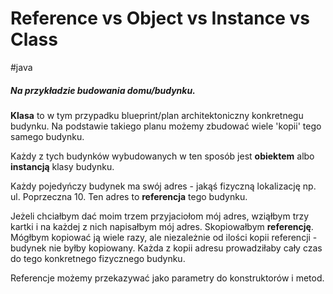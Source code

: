 # Reference vs Object vs Instance vs Class
#java 

##### Na przykładzie budowania domu/budynku.

**Klasa** to w tym przypadku blueprint/plan architektoniczny konkretnegu budynku. Na podstawie takiego planu możemy zbudować wiele 'kopii' tego samego budynku.

Każdy z tych budynków wybudowanych w ten sposób jest **obiektem** albo **instancją** klasy budynku.

Każdy pojedyńczy budynek ma swój adres - jakąś fizyczną lokalizację np. ul. Poprzeczna 10. Ten adres to **referencja** tego budynku.

Jeżeli chciałbym dać moim trzem przyjaciołom mój adres, wziąłbym trzy kartki i na każdej z nich napisałbym mój adres. Skopiowałbym **referencję**. Mógłbym kopiować ją wiele razy, ale niezależnie od ilości kopii referencji - budynek nie byłby kopiowany. Każda z kopii adresu prowadziłaby cały czas do tego konkretnego fizycznego budynku.

Referencje możemy przekazywać jako parametry do konstruktorów i metod.